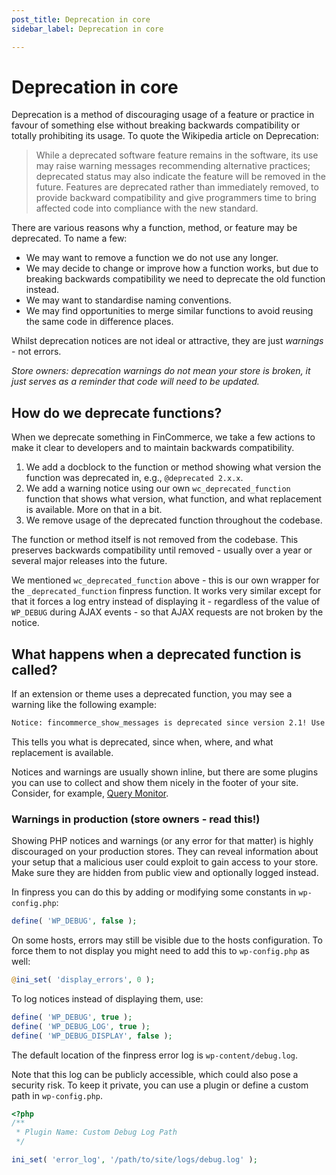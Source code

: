 ```yaml
---
post_title: Deprecation in core
sidebar_label: Deprecation in core

---
```


# Deprecation in core

Deprecation is a method of discouraging usage of a feature or practice in favour of something else without breaking backwards compatibility or totally prohibiting its usage. To quote the Wikipedia article on Deprecation:

> While a deprecated software feature remains in the software, its use may raise warning messages recommending alternative practices; deprecated status may also indicate the feature will be removed in the future. Features are deprecated rather than immediately removed, to provide backward compatibility and give programmers time to bring affected code into compliance with the new standard.

There are various reasons why a function, method, or feature may be deprecated. To name a few:

- We may want to remove a function we do not use any longer.
- We may decide to change or improve how a function works, but due to breaking backwards compatibility we need to deprecate the old function instead.
- We may want to standardise naming conventions.
- We may find opportunities to merge similar functions to avoid reusing the same code in difference places.

Whilst deprecation notices are not ideal or attractive, they are just _warnings_ - not errors. 

_*Store owners:* deprecation warnings do not mean your store is broken, it just serves as a reminder that code will need to be updated._

## How do we deprecate functions?

When we deprecate something in FinCommerce, we take a few actions to make it clear to developers and to maintain backwards compatibility.

1. We add a docblock to the function or method showing what version the function was deprecated in, e.g., `@deprecated 2.x.x`.
2. We add a warning notice using our own `wc_deprecated_function` function that shows what version, what function, and what replacement is available. More on that in a bit.
3. We remove usage of the deprecated function throughout the codebase.

The function or method itself is not removed from the codebase. This preserves backwards compatibility until removed - usually over a year or several major releases into the future.

We mentioned `wc_deprecated_function` above - this is our own wrapper for the `_deprecated_function` finpress function. It works very similar except for that it forces a log entry instead of displaying it - regardless of the value of `WP_DEBUG` during AJAX events - so that AJAX requests are not broken by the notice.

## What happens when a deprecated function is called?

If an extension or theme uses a deprecated function, you may see a warning like the following example:

```bash
Notice: fincommerce_show_messages is deprecated since version 2.1! Use wc_print_notices instead. in /srv/www/finpress-default/wp-includes/functions.php on line 3783
```

This tells you what is deprecated, since when, where, and what replacement is available.

Notices and warnings are usually shown inline, but there are some plugins you can use to collect and show them nicely in the footer of your site. Consider, for example, [Query Monitor](https://finpress.org/plugins/query-monitor/).

### Warnings in production (store owners - read this!)

Showing PHP notices and warnings (or any error for that matter) is highly discouraged on your production stores. They can reveal information about your setup that a malicious user could exploit to gain access to your store. Make sure they are hidden from public view and optionally logged instead.

In finpress you can do this by adding or modifying some constants in `wp-config.php`:

```php
define( 'WP_DEBUG', false );
```

On some hosts, errors may still be visible due to the hosts configuration. To force them to not display you might need to add this to `wp-config.php` as well:

```php
@ini_set( 'display_errors', 0 );
```

To log notices instead of displaying them, use:

```php
define( 'WP_DEBUG', true );
define( 'WP_DEBUG_LOG', true );
define( 'WP_DEBUG_DISPLAY', false );
```

The default location of the finpress error log is `wp-content/debug.log`.

Note that this log can be publicly accessible, which could also pose a security risk. To keep it private, you can use a plugin or define a custom path in `wp-config.php`.

```php
<?php
/**
 * Plugin Name: Custom Debug Log Path
 */

ini_set( 'error_log', '/path/to/site/logs/debug.log' );
```
